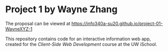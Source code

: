 # Project 1 by Wayne Zhang 

The proposal can be viewed at <https://info340a-su20.github.io/project-01-WayneXYZ-1>

This repository contains code for an interactive information web app, created for the _Client-Side Web Development_ course at the UW iSchool.